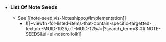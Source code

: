 
- ### List Of Note Seeds
  * See [[note-seed,vis-Noteshippo,#Implementation]]
    * ![[~viewfn-for-listed-items-that-contain-specific-targetted-text,nb.-MUID-1925,cf.-MUID-125#=|?search_term=$ ## NOTE-SEEDS&ui=ui-noscrollolk]]
